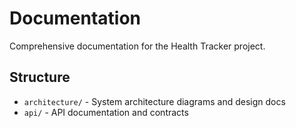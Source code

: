 # Documentation

Comprehensive documentation for the Health Tracker project.

## Structure

- `architecture/` - System architecture diagrams and design docs
- `api/` - API documentation and contracts
